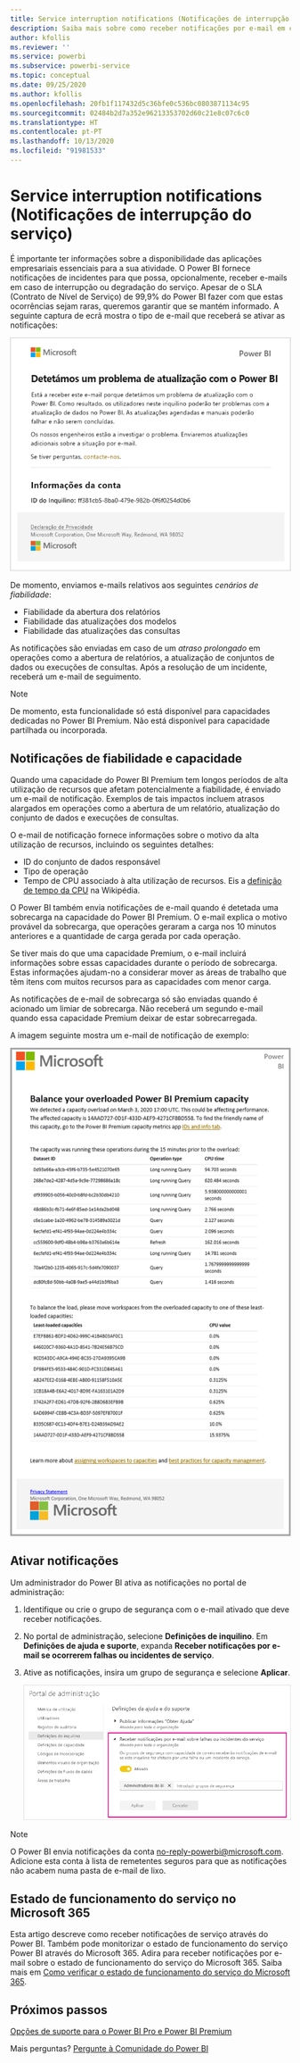 ```yaml
---
title: Service interruption notifications (Notificações de interrupção do serviço)
description: Saiba mais sobre como receber notificações por e-mail em caso de interrupção ou falha do serviço Power BI.
author: kfollis
ms.reviewer: ''
ms.service: powerbi
ms.subservice: powerbi-service
ms.topic: conceptual
ms.date: 09/25/2020
ms.author: kfollis
ms.openlocfilehash: 20fb1f117432d5c36bfe0c536bc0803871134c95
ms.sourcegitcommit: 02484b2d7a352e96213353702d60c21e8c07c6c0
ms.translationtype: HT
ms.contentlocale: pt-PT
ms.lasthandoff: 10/13/2020
ms.locfileid: "91981533"
---
```

# <a name="service-interruption-notifications"></a>Service interruption notifications (Notificações de interrupção do serviço)

É importante ter informações sobre a disponibilidade das aplicações empresariais essenciais para a sua atividade. O Power BI fornece notificações de incidentes para que possa, opcionalmente, receber e-mails em caso de interrupção ou degradação do serviço. Apesar de o SLA (Contrato de Nível de Serviço) de 99,9% do Power BI fazer com que estas ocorrências sejam raras, queremos garantir que se mantém informado. A seguinte captura de ecrã mostra o tipo de e-mail que receberá se ativar as notificações:

![E-mail de notificação relativamente à atualização](media/service-interruption-notifications/refresh-notification-email.png)

De momento, enviamos e-mails relativos aos seguintes _cenários de fiabilidade_:

- Fiabilidade da abertura dos relatórios
- Fiabilidade das atualizações dos modelos
- Fiabilidade das atualizações das consultas

As notificações são enviadas em caso de um _atraso prolongado_ em operações como a abertura de relatórios, a atualização de conjuntos de dados ou execuções de consultas. Após a resolução de um incidente, receberá um e-mail de seguimento.

> [!NOTE]
> De momento, esta funcionalidade só está disponível para capacidades dedicadas no Power BI Premium. Não está disponível para capacidade partilhada ou incorporada.

## <a name="capacity-and-reliability-notifications"></a>Notificações de fiabilidade e capacidade

Quando uma capacidade do Power BI Premium tem longos períodos de alta utilização de recursos que afetam potencialmente a fiabilidade, é enviado um e-mail de notificação. Exemplos de tais impactos incluem atrasos alargados em operações como a abertura de um relatório, atualização do conjunto de dados e execuções de consultas. 

O e-mail de notificação fornece informações sobre o motivo da alta utilização de recursos, incluindo os seguintes detalhes:

* ID do conjunto de dados responsável
* Tipo de operação
* Tempo de CPU associado à alta utilização de recursos. Eis a [definição de tempo da CPU](https://wikipedia.org/wiki/CPU_time) na Wikipédia.

O Power BI também envia notificações de e-mail quando é detetada uma sobrecarga na capacidade do Power BI Premium. O e-mail explica o motivo provável da sobrecarga, que operações geraram a carga nos 10 minutos anteriores e a quantidade de carga gerada por cada operação.

Se tiver mais do que uma capacidade Premium, o e-mail incluirá informações sobre essas capacidades durante o período de sobrecarga. Estas informações ajudam-no a considerar mover as áreas de trabalho que têm itens com muitos recursos para as capacidades com menor carga.

As notificações de e-mail de sobrecarga só são enviadas quando é acionado um limiar de sobrecarga. Não receberá um segundo e-mail quando essa capacidade Premium deixar de estar sobrecarregada.

A imagem seguinte mostra um e-mail de notificação de exemplo:

![e-mail de notificação de capacidade sobrecarregada](media/service-interruption-notifications/refresh-notification-email-2.png)


## <a name="enable-notifications"></a>Ativar notificações

Um administrador do Power BI ativa as notificações no portal de administração:

1. Identifique ou crie o grupo de segurança com o e-mail ativado que deve receber notificações.

1. No portal de administração, selecione **Definições de inquilino**. Em **Definições de ajuda e suporte**, expanda **Receber notificações por e-mail se ocorrerem falhas ou incidentes de serviço**.

1. Ative as notificações, insira um grupo de segurança e selecione **Aplicar**.

    ![Ativar notificações de serviço](media/service-interruption-notifications/enable-notifications.png)

> [!NOTE]
> O Power BI envia notificações da conta no-reply-powerbi@microsoft.com. Adicione esta conta à lista de remetentes seguros para que as notificações não acabem numa pasta de e-mail de lixo.

## <a name="service-health-in-microsoft-365"></a>Estado de funcionamento do serviço no Microsoft 365

Esta artigo descreve como receber notificações de serviço através do Power BI. Também pode monitorizar o estado de funcionamento do serviço Power BI através do Microsoft 365. Adira para receber notificações por e-mail sobre o estado de funcionamento do serviço do Microsoft 365. Saiba mais em [Como verificar o estado de funcionamento do serviço do Microsoft 365](/microsoft-365/enterprise/view-service-health).

## <a name="next-steps"></a>Próximos passos

[Opções de suporte para o Power BI Pro e Power BI Premium](service-support-options.md)

Mais perguntas? [Pergunte à Comunidade do Power BI](https://community.powerbi.com/)